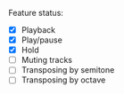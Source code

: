 Feature status:

- [x] Playback
- [x] Play/pause
- [x] Hold
- [ ] Muting tracks
- [ ] Transposing by semitone
- [ ] Transposing by octave
